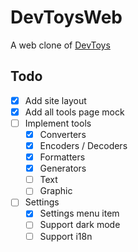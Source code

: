 # DevToysWeb

A web clone of [DevToys](https://github.com/veler/DevToys)

## Todo

- [x] Add site layout
- [x] Add all tools page mock
- [ ] Implement tools
  - [x] Converters
  - [x] Encoders / Decoders
  - [x] Formatters
  - [x] Generators
  - [ ] Text
  - [ ] Graphic
- [ ] Settings
  - [x] Settings menu item
  - [ ] Support dark mode
  - [ ] Support i18n
